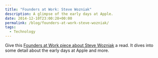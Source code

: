 ```yaml
---
title: "Founders at Work: Steve Wozniak"
description: A glimpse of the early days at Apple.
date: 2014-12-10T23:00:28+00:00
permalink: /blog/founders-at-work-steve-wozniak/
tags:
  - Technology
---
```


Give this [Founders at Work piece about Steve Wozniak](http://www.foundersatwork.com/steve-wozniak.html) a read. It dives into some detail about the early days at Apple and more.
